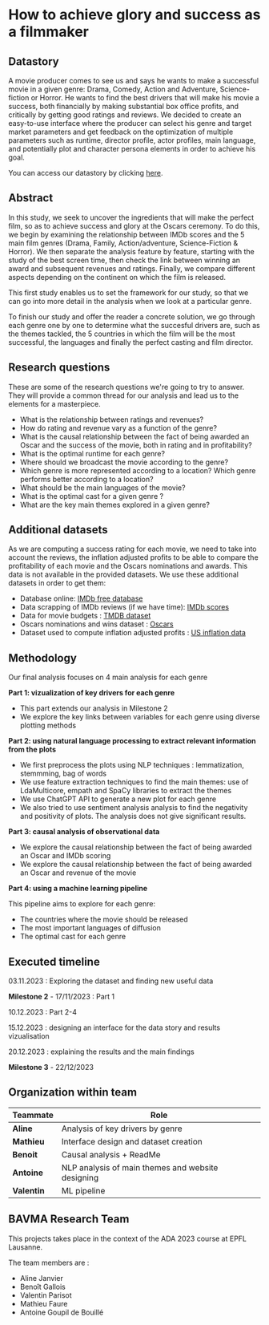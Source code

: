 # How to achieve glory and success as a filmmaker

## Datastory

A movie producer comes to see us and says he wants to make a successful movie in a given genre: Drama, Comedy, Action and Adventure, Science-fiction or Horror. He wants to find the best drivers that will make his movie a success, both financially by making substantial box office profits, and critically by getting good ratings and reviews. We decided to create an easy-to-use interface where the producer can select his genre and target market parameters and get feedback on the optimization of multiple parameters such as runtime, director profile, actor profiles, main language, and potentially plot and character persona elements in order to achieve his goal. 

You can access our datastory by clicking [here](https://antoine2bouille.github.io/success/).

## Abstract

In this study, we seek to uncover the ingredients that will make the perfect film, so as to achieve success and glory at the Oscars ceremony. To do this, we begin by examining the relationship between IMDb scores and the 5 main film genres (Drama, Family, Action/adventure, Science-Fiction & Horror). We then separate the analysis feature by feature, starting with the study of the best screen time, then check the link between winning an award and subsequent revenues and ratings. Finally, we compare different aspects depending on the continent on which the film is released.

This first study enables us to set the framework for our study, so that we can go into more detail in the analysis when we look at a particular genre.

To finish our study and offer the reader a concrete solution, we go through each genre one by one to determine what the succesful drivers are, such as the themes tackled, the 5 countries in which the film will be the most successful, the languages and finally the perfect casting and film director.


## Research questions
These are some of the research questions we're going to try to answer. They will provide a common thread for our analysis and lead us to the elements for a masterpiece.

- What is the relationship between ratings and revenues?
- How do rating and revenue vary as a function of the genre?
- What is the causal relationship between the fact of being awarded an Oscar and the success of the movie, both in rating and in profitability?
- What is the optimal runtime for each genre?
- Where should we broadcast the movie according to the genre?
- Which genre is more represented according to a location? Which genre performs better according to a location?
- What should be the main languages of the movie?
- What is the optimal cast for a given genre ? 
- What are the key main themes explored in a given genre? 

## Additional datasets

As we are computing a success rating for each movie, we need to take into account the reviews, the inflation adjusted profits to be able to compare the profitability of each movie and the Oscars nominations and awards. This data is not available in the provided datasets. We use these additional datasets in order to get them:

- Database online: [IMDb free database](https://developer.imdb.com/non-commercial-datasets/) 
- Data scrapping of IMDb reviews (if we have time): [IMDb scores](exploration/IMDb_scrapping_v1.ipynb)
- Data for movie budgets : [TMDB dataset](https://www.kaggle.com/datasets/kakarlaramcharan/tmdb-data-0920)
- Oscars nominations and wins dataset : [Oscars](https://www.kaggle.com/datasets/pushpakhinglaspure/oscar-dataset)
- Dataset used to compute inflation adjusted profits : [US inflation data](https://www.kaggle.com/datasets/varpit94/us-inflation-data-updated-till-may-2021)

## Methodology

Our final analysis focuses on 4 main analysis for each genre 

**Part 1: vizualization of key drivers for each genre** 

- This part extends our analysis in Milestone 2
- We explore the key links between variables for each genre using diverse plotting methods

**Part 2: using natural language processing to extract relevant information from the plots**

- We first preprocess the plots using NLP techniques : lemmatization, stemmming, bag of words
- We use feature extraction techniques to find the main themes: use of LdaMulticore, empath and SpaCy libraries to extract the themes
- We use ChatGPT API to generate a new plot for each genre
- We also tried to use sentiment analysis analysis to find the negativity and positivity of plots. The analysis does not give significant results.

**Part 3: causal analysis of observational data**
- We explore the causal relationship between the fact of being awarded an Oscar and IMDb scoring
- We explore the causal relationship between the fact of being awarded an Oscar and revenue of the movie

**Part 4: using a machine learning pipeline**

This pipeline aims to explore for each genre:
- The countries where the movie should be released
- The most important languages of diffusion
- The optimal cast for each genre

## Executed timeline

03.11.2023 : Exploring the dataset and finding new useful data

**Milestone 2** - 17/11/2023 : Part 1 

10.12.2023 : Part 2-4

15.12.2023 : designing an interface for the data story and results vizualisation

20.12.2023 : explaining the results and the main findings

**Milestone 3** - 22/12/2023 


## Organization within team
| Teammate | Role|
| --- | --- | 
|**Aline** |Analysis of key drivers by genre|
|**Mathieu**|Interface design and dataset creation| 
|**Benoit**|Causal analysis + ReadMe| 
|**Antoine**|NLP analysis of main themes and website designing|
|**Valentin**|ML pipeline|


## BAVMA Research Team

This projects takes place in the context of the ADA 2023 course at EPFL Lausanne.

The team members are : 

- Aline Janvier
- Benoît Gallois
- Valentin Parisot
- Mathieu Faure
- Antoine Goupil de Bouillé


